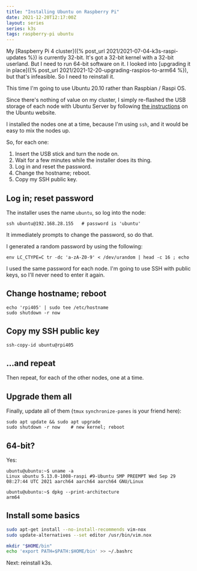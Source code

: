 ```yaml
---
title: "Installing Ubuntu on Raspberry Pi"
date: 2021-12-20T12:17:00Z
layout: series
series: k3s
tags: raspberry-pi ubuntu
---
```


My [Raspberry Pi 4 cluster]({% post_url 2021/2021-07-04-k3s-raspi-updates %}) is currently 32-bit. It's got a 32-bit
kernel with a 32-bit userland. But I need to run 64-bit software on it. I looked into [upgrading it in place]({% post_url 2021/2021-12-20-upgrading-raspios-to-arm64 %}), but that's infeasible. So I need to reinstall it.

This time I'm going to use Ubuntu 20.10 rather than Raspbian / Raspi OS.

Since there's nothing of value on my cluster, I simply re-flashed the USB storage of each node with Ubuntu Server
by following [the instructions](https://ubuntu.com/tutorials/how-to-install-ubuntu-on-your-raspberry-pi#1-overview)
on the Ubuntu website.

I installed the nodes one at a time, because I'm using `ssh`, and it would be easy to mix the nodes up.

So, for each one:

1. Insert the USB stick and turn the node on.
2. Wait for a few minutes while the installer does its thing.
3. Log in and reset the password.
4. Change the hostname; reboot.
5. Copy my SSH public key.

## Log in; reset password

The installer uses the name `ubuntu`, so log into the node:
```
ssh ubuntu@192.168.28.155   # password is 'ubuntu'
```

It immediately prompts to change the password, so do that.

I generated a random password by using the following:

```
env LC_CTYPE=C tr -dc 'a-zA-Z0-9' < /dev/urandom | head -c 16 ; echo
```

I used the same password for each node. I'm going to use SSH with public keys, so I'll never need to enter it again.

## Change hostname; reboot

```
echo 'rpi405' | sudo tee /etc/hostname
sudo shutdown -r now
```

## Copy my SSH public key

```
ssh-copy-id ubuntu@rpi405
```

## ...and repeat

Then repeat, for each of the other nodes, one at a time.

## Upgrade them all

Finally, update all of them (`tmux` `synchronize-panes` is your friend here):

```
sudo apt update && sudo apt upgrade
sudo shutdown -r now    # new kernel; reboot
```

## 64-bit?

Yes:

```
ubuntu@ubuntu:~$ uname -a
Linux ubuntu 5.13.0-1008-raspi #9-Ubuntu SMP PREEMPT Wed Sep 29 08:27:44 UTC 2021 aarch64 aarch64 aarch64 GNU/Linux

ubuntu@ubuntu:~$ dpkg --print-architecture
arm64
```

## Install some basics

```bash
sudo apt-get install --no-install-recommends vim-nox
sudo update-alternatives --set editor /usr/bin/vim.nox

mkdir "$HOME/bin"
echo 'export PATH=$PATH:$HOME/bin' >> ~/.bashrc
```

Next: reinstall k3s.
